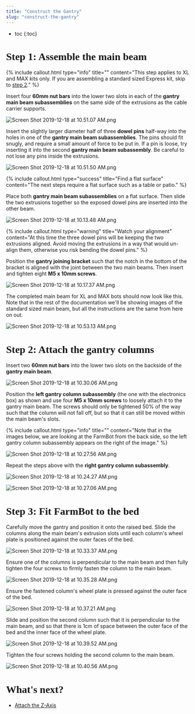 ```yaml
---
title: "Construct the Gantry"
slug: "construct-the-gantry"
---
```


* toc
{:toc}


# Step 1: Assemble the main beam



{%
include callout.html
type="info"
title=""
content="This step applies to XL and MAX kits only. If you are assembling a standard sized Express kit, skip to [step 2](#step-2-attach-the-gantry-columns)."
%}

Insert four **60mm nut bars** into the lower two slots in each of the **gantry main beam subassemblies** on the same side of the extrusions as the cable carrier supports.

![Screen Shot 2019-12-18 at 10.51.07 AM.png](_images/Screen_Shot_2019-12-18_at_10.51.07_AM.png)

Insert the slightly larger diameter half of three **dowel pins** half-way into the holes in one of the **gantry main beam subassemblies**. The pins should fit snugly, and require a small amount of force to be put in. If a pin is loose, try inserting it into the second **gantry main beam subassembly**. Be careful to not lose any pins inside the extrusions.

![Screen Shot 2019-12-18 at 10.51.50 AM.png](_images/Screen_Shot_2019-12-18_at_10.51.50_AM.png)



{%
include callout.html
type="success"
title="Find a flat surface"
content="The next steps require a flat surface such as a table or patio."
%}

Place both **gantry main beam subassemblies** on a flat surface. Then slide the two extrusions together so the exposed dowel pins are inserted into the other beam.

![Screen Shot 2019-12-18 at 10.13.48 AM.png](_images/Screen_Shot_2019-12-18_at_10.13.48_AM.png)



{%
include callout.html
type="warning"
title="Watch your alignment"
content="At this time the three dowel pins will be keeping the two extrusions aligned. Avoid moving the extrusions in a way that would un-align them, otherwise you risk bending the dowel pins."
%}

Position the **gantry joining bracket** such that the notch in the bottom of the bracket is aligned with the joint between the two main beams. Then insert and tighten eight **M5 x 10mm screws**.

![Screen Shot 2019-12-18 at 10.17.37 AM.png](_images/Screen_Shot_2019-12-18_at_10.17.37_AM.png)

The completed main beam for XL and MAX bots should now look like this. Note that in the rest of the documentation we'll be showing images of the standard sized main beam, but all the instructions are the same from here on out.

![Screen Shot 2019-12-18 at 10.53.13 AM.png](_images/Screen_Shot_2019-12-18_at_10.53.13_AM.png)



# Step 2: Attach the gantry columns

Insert two **60mm nut bars** into the lower two slots on the backside of the **gantry main beam**.

![Screen Shot 2019-12-18 at 10.30.06 AM.png](_images/Screen_Shot_2019-12-18_at_10.30.06_AM.png)

Position the **left gantry column subassembly** (the one with the electronics box) as shown and use four **M5 x 10mm screws** to loosely attach it to the gantry main beam. The screws should only be tightened 50% of the way such that the column will not fall off, but so that it can still be moved within the main beam's slots.

{%
include callout.html
type="info"
title=""
content="Note that in the images below, we are looking at the FarmBot from the back side, so the left gantry column subassembly appears on the right of the image."
%}



![Screen Shot 2019-12-18 at 10.27.56 AM.png](_images/Screen_Shot_2019-12-18_at_10.27.56_AM.png)

Repeat the steps above with the **right gantry column subassembly**.

![Screen Shot 2019-12-18 at 10.24.27 AM.png](_images/Screen_Shot_2019-12-18_at_10.24.27_AM.png)



![Screen Shot 2019-12-18 at 10.27.06 AM.png](_images/Screen_Shot_2019-12-18_at_10.27.06_AM.png)



# Step 3: Fit FarmBot to the bed

Carefully move the gantry and position it onto the raised bed. Slide the columns along the main beam's extrusion slots until each column's wheel plate is positioned against the outer faces of the bed.

![Screen Shot 2019-12-18 at 10.33.37 AM.png](_images/Screen_Shot_2019-12-18_at_10.33.37_AM.png)

Ensure one of the columns is perpendicular to the main beam and then fully tighten the four screws to firmly fasten the column to the main beam.

![Screen Shot 2019-12-18 at 10.35.28 AM.png](_images/Screen_Shot_2019-12-18_at_10.35.28_AM.png)

Ensure the fastened column's wheel plate is pressed against the outer face of the bed.

![Screen Shot 2019-12-18 at 10.37.21 AM.png](_images/Screen_Shot_2019-12-18_at_10.37.21_AM.png)

Slide and position the second column such that it is perpendicular to the main beam, and so that there is 1cm of space between the outer face of the bed and the inner face of the wheel plate.

![Screen Shot 2019-12-18 at 10.39.52 AM.png](_images/Screen_Shot_2019-12-18_at_10.39.52_AM.png)

Tighten the four screws holding the second column to the main beam.

![Screen Shot 2019-12-18 at 10.40.56 AM.png](_images/Screen_Shot_2019-12-18_at_10.40.56_AM.png)



<style>
.hub-container {
  max-width: 1350px;
}

h1 {
  font-family: Inknut Antiqua;
}
  
a[title="Guides"] {
  color: #f4f4f4!important;
  border-bottom: 5px solid #f4f4f4;
  padding-bottom: 20px!important;
}
  
a[title="Guides"]:hover {
  color: white!important;
  border-bottom-color: white;
}
  
#hub-header li a:hover {
  box-shadow: none!important;
}
</style>

<meta name="theme-color" content="#942401">


# What's next?

 * [Attach the Z-Axis](../assembly/attach-the-z-axis.md)

